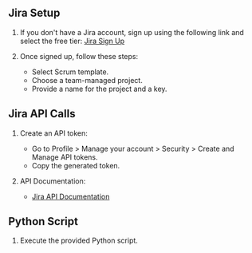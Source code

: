 ## Jira Setup

1. If you don't have a Jira account, sign up using the following link and select the free tier:
   [Jira Sign Up](https://www.atlassian.com/software/jira/pricing?&aceid=&adposition=&adgroup=142327015872&campaign=18442427682&creative=656562805423&device=c&keyword=jira%20install&matchtype=e&network=g&placement=&ds_kids=p73343394181&ds_e=GOOGLE&ds_eid=700000001558501&ds_e1=GOOGLE&gad_source=1&gclid=Cj0KCQjwir2xBhC_ARIsAMTXk84MnpsGW4yxrbUoLvRWY5ejsn3GuSOSQoXPTANYbP0xo10ZAl7oQS0aAlyTEALw_wcB&gclsrc=aw.ds)

2. Once signed up, follow these steps:
   - Select Scrum template.
   - Choose a team-managed project.
   - Provide a name for the project and a key.

## Jira API Calls

1. Create an API token:
   - Go to Profile > Manage your account > Security > Create and Manage API tokens.
   - Copy the generated token.

2. API Documentation:
   - [Jira API Documentation](https://developer.atlassian.com/cloud/jira/platform/rest/v3/intro/#about)

## Python Script

1. Execute the provided Python script.

